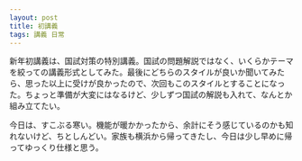 ```yaml
---
layout: post
title: 初講義
tags: 講義 日常
---
```


新年初講義は、国試対策の特別講義。国試の問題解説ではなく、いくらかテーマを絞っての講義形式としてみた。最後にどちらのスタイルが良いか聞いてみたら、思った以上に受けが良かったので、次回もこのスタイルとすることになった。ちょっと準備が大変にはなるけど、少しずつ国試の解説も入れて、なんとか組み立てたい。

今日は、すこぶる寒い。機能が暖かかったから、余計にそう感じているのかも知れないけど、ちとしんどい。家族も横浜から帰ってきたし、今日は少し早めに帰ってゆっくり仕様と思う。
